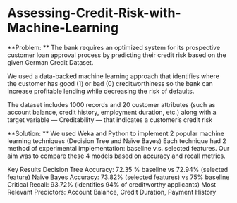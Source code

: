 # Assessing-Credit-Risk-with-Machine-Learning

**Problem: **
The bank requires an optimized system for its prospective customer loan approval process by predicting their credit risk based on the given German Credit Dataset.

We used a data-backed machine learning approach that identifies where the customer has good (1) or bad (0) creditworthiness so the bank can increase profitable lending while decreasing the risk of defaults.

The dataset includes 1000 records and 20 customer attributes (such as account balance, credit history, employment duration, etc.) along with a target variable — Creditability — that indicates a customer’s credit risk


**Solution: **
We used Weka and Python to implement 2 popular machine learning techniques (Decision Tree and Naïve Bayes)
Each technique had 2 method of experimental implementation: baseline v.s. selected features. Our aim was to compare these 4 models based on accuracy and recall metrics. 

Key Results
Decision Tree Accuracy: 72.35 % baseline vs 72.94% (selected feature)
Naive Bayes Accuracy: 73.82% (selected features) vs 75% baseline
Critical Recall: 93.72% (identifies 94% of creditworthy applicants)
Most Relevant Predictors: Account Balance, Credit Duration, Payment History
